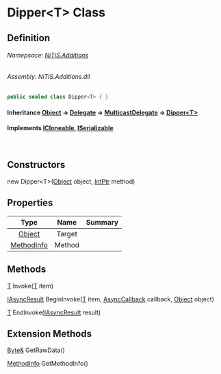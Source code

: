 # Dipper&#60;T&#62; Class
## Definition

###### Namepsace: [NiTiS.Additions](https://nitis-dev.github.io/NiTiSLibsWiki/Namespaces/NiTiS.Additions)
###### Assembly: NiTiS.Additions.dll

#### 
```c#
public sealed class Dipper<T> { }
```
#### Inheritance [Object](https://docs.microsoft.com/dotnet/api/system.object) &#8594; [Delegate](https://docs.microsoft.com/dotnet/api/system.delegate) &#8594; [MulticastDelegate](https://docs.microsoft.com/dotnet/api/system.multicastdelegate) &#8594; [Dipper&#60;T&#62;](https://nitis-dev.github.io/NiTiSLibsWiki/NiTiS/Additions/Dipper-1)  
#### Implements [ICloneable](https://docs.microsoft.com/dotnet/api/system.icloneable), [ISerializable](https://docs.microsoft.com/dotnet/api/system.runtime.serialization.iserializable)

<br>

## Constructors
new Dipper&#60;T&#62;([Object](https://docs.microsoft.com/dotnet/api/system.object) object, [IntPtr](https://docs.microsoft.com/dotnet/api/system.intptr) method)  
  
## Properties
|Type|Name|Summary|
|:-:|:--:|:-|
|[Object](https://docs.microsoft.com/dotnet/api/system.object)|Target||
|[MethodInfo](https://docs.microsoft.com/dotnet/api/system.reflection.methodinfo)|Method||
  
  
## Methods
[T](https://nitis-dev.github.io/NiTiSLibsWiki/NiTiS/Additions/T) Invoke([T](https://nitis-dev.github.io/NiTiSLibsWiki/NiTiS/Additions/T) item)
    
  
[IAsyncResult](https://docs.microsoft.com/dotnet/api/system.iasyncresult) BeginInvoke([T](https://nitis-dev.github.io/NiTiSLibsWiki/NiTiS/Additions/T) item, [AsyncCallback](https://docs.microsoft.com/dotnet/api/system.asynccallback) callback, [Object](https://docs.microsoft.com/dotnet/api/system.object) object)
    
  
[T](https://nitis-dev.github.io/NiTiSLibsWiki/NiTiS/Additions/T) EndInvoke([IAsyncResult](https://docs.microsoft.com/dotnet/api/system.iasyncresult) result)
    
  
  
## Extension Methods
[Byte&](https://docs.microsoft.com/dotnet/api/system.byte&) GetRawData()  

[MethodInfo](https://docs.microsoft.com/dotnet/api/system.reflection.methodinfo) GetMethodInfo()  

  

